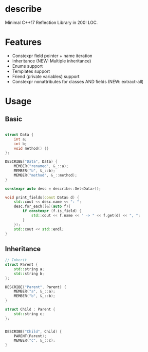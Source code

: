 # describe
Minimal C++17 Reflection Library in 200! LOC. 

# Features
* Constexpr field pointer + name iteration
* Inheritance (NEW: Multiple inheritance)
* Enums support
* Templates support
* Friend (private variables) support
* Constexpr nonattributes for classes AND fields (NEW: extract-all)

# Usage

## Basic
```cpp

struct Data {
    int a;
    int b;
    void method() {}
};

DESCRIBE("Data", Data) {
    MEMBER("renamed", &_::a);
    MEMBER("b", &_::b);
    MEMBER("method", &_::method);
}

constexpr auto desc = describe::Get<Data>();

void print_fields(const Data& d) {
    std::cout << desc.name << ": ";
    desc.for_each([&](auto f){
        if constexpr (f.is_field) {
            std::cout << f.name << " -> " << f.get(d) << ", ";
        }
    });
    std::cout << std::endl;
}
```

## Inheritance

```cpp
// Inherit
struct Parent {
    std::string a;
    std::string b;
};

DESCRIBE("Parent", Parent) {
    MEMBER("a", &_::a);
    MEMBER("b", &_::b);
}

struct Child : Parent {
    std::string c;
};


DESCRIBE("Child", Child) {
    PARENT(Parent);
    MEMBER("c", &_::c);
}
```
